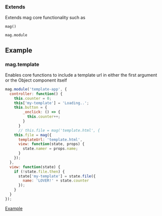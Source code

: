 ### Extends

Extends mag core functionality such as

`mag()`

`mag.module`


## Example

### mag.template

Enables core functions to include a template url in either the first argument or the Object component itself

```javascript
mag.module('template-app', {
  controller: function() {
    this.counter = 0;
    this['my-template'] = 'Loading..';
    this.button = {
        _onclick: () => {
          this.counter++;
        }
      }
      // this.file = mag('template.html', {
    this.file = mag({
      templateUrl: 'template.html',
      view: function(state, props) {
        state.namer = props.name;
      }
    });
  },
  view: function(state) {
    if (!state.file.then) {
      state['my-template'] = state.file({
        name: 'LOVER!' + state.counter
      });
    }
  }
});
```

[Example](http://embed.plnkr.co/Gw9EbeKizZTBKeytWtWt/)
